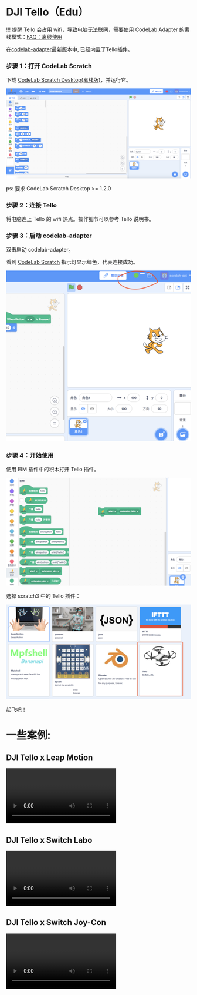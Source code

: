 # DJI Tello（Edu）

!!! 提醒
    Tello 会占用 wifi，导致电脑无法联网，需要使用 CodeLab Adapter 的离线模式：[FAQ：离线使用](/user_guide/FAQ/#_6)

在[codelab-adapter](/user_guide/install/)最新版本中, 已经内置了Tello插件。

### 步骤 1：打开 CodeLab Scratch
下载 [CodeLab Scratch Desktop(离线版)](https://www.codelab.club/blog/codelab-download/)，并运行它。

![](../img/scratch3-home.png)

ps: 要求 CodeLab Scratch Desktop >= 1.2.0

### 步骤 2：连接 Tello
将电脑连上 Tello 的 wifi 热点。操作细节可以参考 Tello 说明书。

### 步骤 3：启动 codelab-adapter
双击启动 codelab-adapter。

看到 [CodeLab Scratch](https://scratch3v3.codelab.club/) 指示灯显示绿色，代表连接成功。

![](../../img/scratch3-home-connect.png)

### 步骤 4：开始使用
使用 EIM 插件中的积木打开 Tello 插件。

![](/img/eim_open_tello_extension.png)

选择 scratch3 中的 Tello 插件：

<img width="600px" src="../../img/scratch3_tello.png"/>

起飞吧！

# 一些案例:

## DJI Tello x Leap Motion
<video width=300px src="/video/tello_leapmotion.mp4" controls="controls"></video>

## DJI Tello x Switch Labo
<video width=300px src="/video/tello_labo.mp4" controls="controls"></video>

## DJI Tello x Switch Joy-Con
<video width=300px src="/video/tello_joy_con.mp4" controls="controls"></video>

